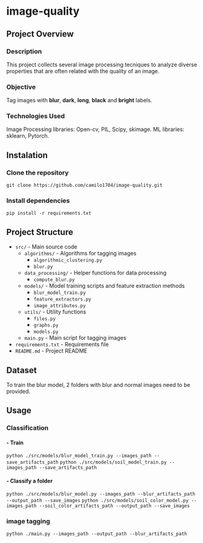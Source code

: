 # image-quality

## Project Overview

### Description
This project collects several image processing tecniques to analyze diverse properties that are often related with the quality of an image.

### Objective
Tag images with **blur**, **dark**, **long**, **black** and **bright** labels.

### Technologies Used
Image Processing libraries: Open-cv, PIL, Scipy, skimage.
ML libraries: sklearn, Pytorch.

## Instalation 
### Clone the repository
`git clone https://github.com/camilo1704/image-quality.git`

### Install dependencies
`pip install -r requirements.txt`

## Project Structure
- `src/` - Main source code
  - `algorithms/` - Algorithms for tagging images
    - `algorithmic_clustering.py`
    - `blur.py`
  - `data_processing/` - Helper functions for data processing
    - `compute_blur.py`
  - `models/` - Model training scripts and feature extraction methods
    - `blur_model_train.py`
    - `feature_extractors.py`
    - `image_attributes.py`
  - `utils/` - Utility functions
    - `files.py`
    - `graphs.py`
    - `models.py`
  - `main.py` - Main script for tagging images
- `requirements.txt` - Requirements file
- `README.md` - Project README

## Dataset
To train the blur model, 2 folders with blur and normal images need to be provided. 

## Usage
### Classification
#### - Train
`python ./src/models/blur_model_train.py --images_path --save_artifacts_path`
`python ./src/models/soil_model_train.py --images_path --save_artifacts_path`
#### - Classify a folder
`python ./src/models/blur_model.py --images_path --blur_artifacts_path --output_path --save_images`
`python ./src/models/soil_color_model.py --images_path --soil_color_artifacts_path --output_path --save_images`

### image tagging
`python ./main.py --images_path --output_path --blur_artifacts_path`
